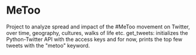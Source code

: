 # MeToo
Project to analyze spread and impact of the #MeToo movement on Twitter, over time, geography, cultures, walks of life etc.
get_tweets: initializes the Python-Twitter API with the access keys and for now, prints the top few tweets with the "metoo" keyword.
